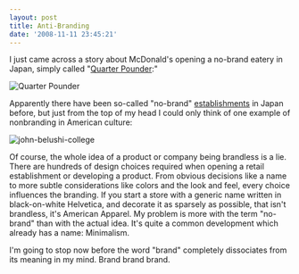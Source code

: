 ```yaml
---
layout: post
title: Anti-Branding
date: '2008-11-11 23:45:21'
---
```



I just came across a story about McDonald's opening a no-brand eatery in Japan, simply called "[Quarter Pounder](http://aht.seriouseats.com/archives/2008/11/dear-aht-quarter-pounder-mcdonalds-nobrand-burger-japanese-joint.html):"

![](http://res.cloudinary.com/meshulam/image/upload/v1437619502/20081111-qpjp_iequ2l.jpg "Quarter Pounder")

Apparently there have been so-called "no-brand" [establishments](http://en.wikipedia.org/wiki/Muji) in Japan before, but just from the top of my head I could only think of one example of nonbranding in American culture:

![](http://res.cloudinary.com/meshulam/image/upload/v1437619502/john-belushi-college_mcsv30.jpg "john-belushi-college")

Of course, the whole idea of a product or company being brandless is a lie. There are hundreds of design choices required when opening a retail establishment or developing a product. From obvious decisions like a name to more subtle considerations like colors and the look and feel, every choice influences the branding. If you start a store with a generic name written in black-on-white Helvetica, and decorate it as sparsely as possible, that isn't brandless, it's American Apparel. My problem is more with the term "no-brand" than with the actual idea. It's quite a common development which already has a name: Minimalism.

I'm going to stop now before the word "brand" completely dissociates from its meaning in my mind. Brand brand brand.


